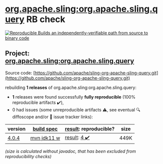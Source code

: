 [org.apache.sling:org.apache.sling.query](https://central.sonatype.com/artifact/org.apache.sling/org.apache.sling.query/4.0.4/versions) RB check
=======

[![Reproducible Builds](https://reproducible-builds.org/images/logos/rb.svg) an independently-verifiable path from source to binary code](https://reproducible-builds.org/)

## Project: [org.apache.sling:org.apache.sling.query](https://central.sonatype.com/artifact/org.apache.sling/org.apache.sling.query/4.0.4/versions)

Source code: [https://github.com/apache/sling-org-apache-sling-query.git](https://github.com/apache/sling-org-apache-sling-query.git)

rebuilding **1 releases** of org.apache.sling:org.apache.sling.query:
- **1** releases were found successfully **fully reproducible** (100% reproducible artifacts :heavy_check_mark:),
- 0 had issues (some unreproducible artifacts :warning:, see eventual :mag: diffoscope and/or :memo: issue tracker links):

| version | [build spec](/BUILDSPEC.md) | [result](https://reproducible-builds.org/docs/jvm/): reproducible? | size |
| -- | --------- | ------ | -- |
| [4.0.4](https://central.sonatype.com/artifact/org.apache.sling/org.apache.sling.query/4.0.4/pom) | [mvn jdk11 w](org.apache.sling.query-4.0.4.buildspec) | [result](org.apache.sling.query-4.0.4.buildinfo): [4 :heavy_check_mark: ](org.apache.sling.query-4.0.4.buildcompare) | 449K |

<i>(size is calculated without javadoc, that has been excluded from reproducibility checks)</i>
